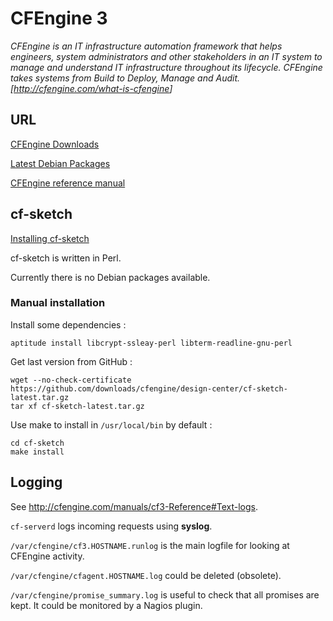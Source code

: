 
# CFEngine 3 #

_CFEngine is an IT infrastructure automation framework that helps engineers, system administrators and other stakeholders in an IT system to manage and understand IT infrastructure throughout its lifecycle. CFEngine takes systems from Build to Deploy, Manage and Audit. [<http://cfengine.com/what-is-cfengine>]_

## URL ##

[CFEngine Downloads](http://cfengine.com/downloads)

[Latest Debian Packages](http://cfengine.com/pub/apt/pool/main/c/cfengine-community/)

[CFEngine reference manual](http://cfengine.com/manuals/cf3-reference)

## cf-sketch ##

[Installing cf-sketch](https://github.com/cfengine/design-center/wiki/Installing-cfsketch)

cf-sketch is written in Perl.

Currently there is no Debian packages available.

### Manual installation ###

Install some dependencies :

```
aptitude install libcrypt-ssleay-perl libterm-readline-gnu-perl
```

Get last version from GitHub :

```
wget --no-check-certificate https://github.com/downloads/cfengine/design-center/cf-sketch-latest.tar.gz
tar xf cf-sketch-latest.tar.gz
```

Use make to install in `/usr/local/bin` by default :

```
cd cf-sketch
make install
```

## Logging ##

See <http://cfengine.com/manuals/cf3-Reference#Text-logs>.

`cf-serverd` logs incoming requests using **syslog**.

`/var/cfengine/cf3.HOSTNAME.runlog` is the main logfile for looking at CFEngine activity.

`/var/cfengine/cfagent.HOSTNAME.log` could be deleted (obsolete).

`/var/cfengine/promise_summary.log` is useful to check that all promises are kept.
It could be monitored by a Nagios plugin.

